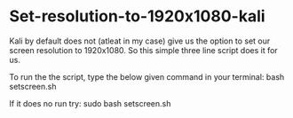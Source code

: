 # Set-resolution-to-1920x1080-kali

Kali by default does not (atleat in my case) give us the option to set our screen resolution to 1920x1080. So this simple three line script does it for us.

To run the the script, type the below given command in your terminal:
bash setscreen.sh

If it does no run try:
sudo bash setscreen.sh
